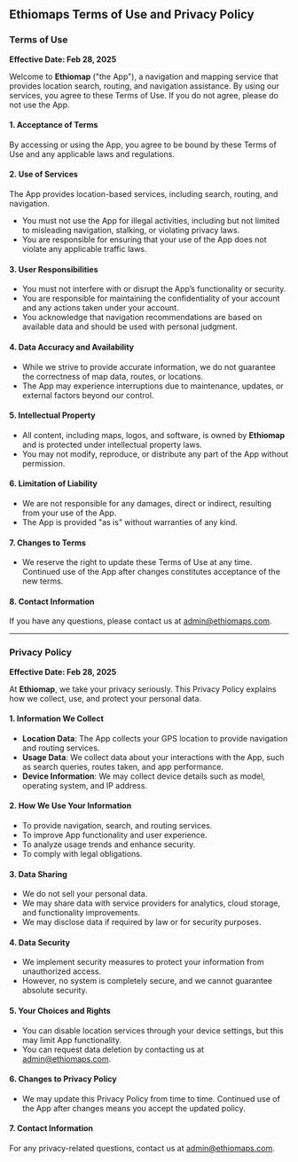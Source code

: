 ## Ethiomaps Terms of Use and Privacy Policy

### Terms of Use

**Effective Date: Feb 28, 2025**

Welcome to **Ethiomap** ("the App"), a navigation and mapping service that provides location search, routing, and navigation assistance. By using our services, you agree to these Terms of Use. If you do not agree, please do not use the App.

#### 1. Acceptance of Terms

By accessing or using the App, you agree to be bound by these Terms of Use and any applicable laws and regulations.

#### 2. Use of Services

The App provides location-based services, including search, routing, and navigation.

- You must not use the App for illegal activities, including but not limited to misleading navigation, stalking, or violating privacy laws.
- You are responsible for ensuring that your use of the App does not violate any applicable traffic laws.

#### 3. User Responsibilities

- You must not interfere with or disrupt the App’s functionality or security.
- You are responsible for maintaining the confidentiality of your account and any actions taken under your account.
- You acknowledge that navigation recommendations are based on available data and should be used with personal judgment.

#### 4. Data Accuracy and Availability

- While we strive to provide accurate information, we do not guarantee the correctness of map data, routes, or locations.
- The App may experience interruptions due to maintenance, updates, or external factors beyond our control.

#### 5. Intellectual Property

- All content, including maps, logos, and software, is owned by **Ethiomap** and is protected under intellectual property laws.
- You may not modify, reproduce, or distribute any part of the App without permission.

#### 6. Limitation of Liability

- We are not responsible for any damages, direct or indirect, resulting from your use of the App.
- The App is provided "as is" without warranties of any kind.

#### 7. Changes to Terms

- We reserve the right to update these Terms of Use at any time. Continued use of the App after changes constitutes acceptance of the new terms.

#### 8. Contact Information

If you have any questions, please contact us at admin@ethiomaps.com.

---

### Privacy Policy

**Effective Date: Feb 28, 2025**

At **Ethiomap**, we take your privacy seriously. This Privacy Policy explains how we collect, use, and protect your personal data.

#### 1. Information We Collect

- **Location Data**: The App collects your GPS location to provide navigation and routing services.
- **Usage Data**: We collect data about your interactions with the App, such as search queries, routes taken, and app performance.
- **Device Information**: We may collect device details such as model, operating system, and IP address.

#### 2. How We Use Your Information

- To provide navigation, search, and routing services.
- To improve App functionality and user experience.
- To analyze usage trends and enhance security.
- To comply with legal obligations.

#### 3. Data Sharing

- We do not sell your personal data.
- We may share data with service providers for analytics, cloud storage, and functionality improvements.
- We may disclose data if required by law or for security purposes.

#### 4. Data Security

- We implement security measures to protect your information from unauthorized access.
- However, no system is completely secure, and we cannot guarantee absolute security.

#### 5. Your Choices and Rights

- You can disable location services through your device settings, but this may limit App functionality.
- You can request data deletion by contacting us at admin@ethiomaps.com.

#### 6. Changes to Privacy Policy

- We may update this Privacy Policy from time to time. Continued use of the App after changes means you accept the updated policy.

#### 7. Contact Information

For any privacy-related questions, contact us at admin@ethiomaps.com.
